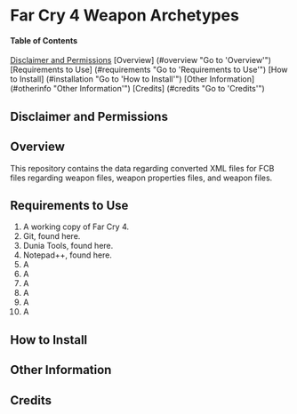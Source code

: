 <a name="top"></a>
#	Far Cry 4 Weapon Archetypes

####	Table of Contents
[Disclaimer and Permissions](#disclaimer "Go to 'Disclaimer and Permissions'")
[Overview] (#overview "Go to 'Overview'")
[Requirements to Use] (#requirements "Go to 'Requirements to Use'")
[How to Install] (#installation "Go to 'How to Install'")
[Other Information] (#otherinfo "Other Information'")
[Credits] (#credits "Go to 'Credits'")

<a name="disclaimer"></a>
##	Disclaimer and Permissions

<a name="overview"></a>
##	Overview
This repository contains the data regarding converted XML files for FCB files regarding weapon files, weapon properties files, and weapon files.

<a name="requirements"></a>
##	Requirements to Use
1. A working copy of Far Cry 4.
1. Git, found here.
1. Dunia Tools, found here.
1. Notepad++, found here.
1. A
1. A
1. A
1. A
1. A
1. A

<a name="installation"></a>
##	How to Install

<a name="otherinfo"></a>
##	Other Information

<a name="credits"></a>
##	Credits
